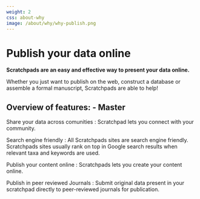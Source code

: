 ```yaml
---
weight: 2
css: about-why
image: /about/why/why-publish.png
---
```


Publish your data online
========================

**Scratchpads are an easy and effective way to present your data online.**  
  

Whether you just want to publish on the web, construct a database or assemble a formal manuscript, Scratchpads are able to help!

## Overview of features: - Master

Share your data across comunities
: Scratchpad lets you connect with your community.

Search engine friendly
: All Scratchpads sites are search engine friendly. Scratchpads sites usually rank on top in Google search results when relevant taxa and keywords are used.

Publish your content online
: Scratchpads lets you create your content online.

Publish in peer reviewed Journals
: Submit original data present in your scratchpad directly to peer-reviewed journals for publication.